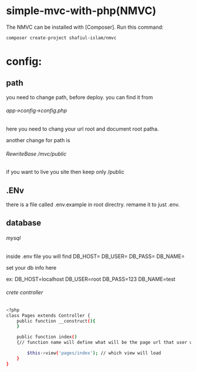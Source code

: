 # simple-mvc-with-php(NMVC)
The NMVC can be installed with [Composer]. Run this command:
```sh
composer create-project shafiul-islam/nmvc
```

# config:
## path
you need to change path, before deploy. you can find it from 
###### app->config->config.php

here you need to chang your url root and document root patha.

another change for path is 

###### RewriteBase /mvc/public

if you want to live you site then keep only /public


## .ENv
there is a file called .env.example in root directry. remame it to just .env.

## database 
###### mysql

inside .env file you will find 
DB_HOST=
DB_USER=
DB_PASS=
DB_NAME=

set your db info here 

ex:
DB_HOST=localhost
DB_USER=root
DB_PASS=123
DB_NAME=test

###### crete controller
```sh
<?php
class Pages extends Controller {
    public function __construct(){
    }

    public function index()
    {// function name will define what will be the page url that user will input

        $this->view('pages/index'); // which view will load
    }
}
```
